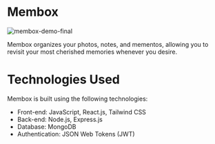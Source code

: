# Membox
![membox-demo-final](https://github.com/andy-mtng/membox/assets/104605803/b5bbdae7-36ff-41f8-a450-ef064d6effc8)

Membox organizes your photos, notes, and mementos, allowing you to revisit your most cherished memories whenever you desire.

 # Technologies Used 
Membox is built using the following technologies:

* Front-end: JavaScript, React.js, Tailwind CSS
* Back-end: Node.js, Express.js
* Database: MongoDB
* Authentication: JSON Web Tokens (JWT)
